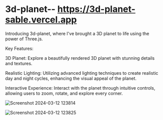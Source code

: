 # 3d-planet-- https://3d-planet-sable.vercel.app
Introducing 3d-planet, where I've brought a 3D planet to life using the power of Three.js. 
 

Key Features:

3D Planet: Explore a beautifully rendered 3D planet with stunning details and textures.


Realistic Lighting: Utilizing advanced lighting techniques to create realistic day and night cycles, enhancing the visual appeal of the planet.


Interactive Experience: Interact with the planet through intuitive controls, allowing users to zoom, rotate, and explore every corner.

 
![Screenshot 2024-03-12 123814](https://github.com/PiyushTiwari10/3d-planet/assets/143063765/d5a4e077-309a-4a02-8cb8-5dac5d136f56)

![Screenshot 2024-03-12 123825](https://github.com/PiyushTiwari10/3d-planet/assets/143063765/ba93a171-5288-40f4-9fa8-dcd10764cd10)
